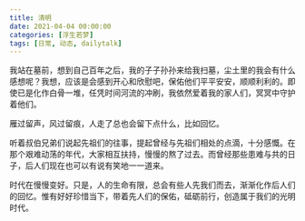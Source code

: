```yaml
---
title: 清明
date: 2021-04-04 00:00:00
categories: [浮生若梦]
tags: [日常, 动态, dailytalk]
---
```


我站在墓前，想到自己百年之后，我的子子孙孙来给我扫墓，尘土里的我会有什么感想呢？我想，应该是会感到开心和欣慰吧，保佑他们平平安安，顺顺利利的。即使已是化作白骨一堆，任凭时间河流的冲刷，我依然爱着我的家人们，冥冥中守护着他们。

雁过留声，风过留痕，人走了总也会留下点什么，比如回忆。

听着叔伯兄弟们说起先祖们的往事，提起曾经与先祖们相处的点滴，十分感慨。在那个艰难动荡的年代，大家相互扶持，慢慢的熬了过去。而曾经那些患难与共的日子，后人们现在也可以有说有笑地一一道来。

时代在慢慢变好。只是，人的生命有限，总会有些人先我们而去，渐渐化作后人们的回忆。惟有好好珍惜当下，带着先人们的保佑，砥砺前行，创造属于我们的光明时代。
